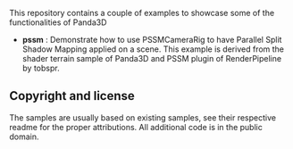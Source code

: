 This repository contains a couple of examples to showcase some of the functionalities of Panda3D

* **pssm** : Demonstrate how to use PSSMCameraRig to have Parallel Split Shadow Mapping applied on a scene.
This example is derived from the shader terrain sample of Panda3D and PSSM plugin of RenderPipeline by tobspr.

## Copyright and license

The samples are usually based on existing samples, see their respective readme for the proper attributions.
All additional code is in the public domain.
